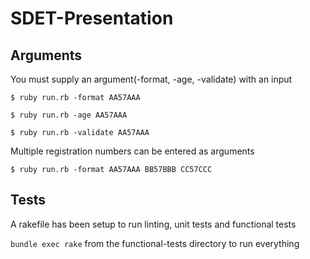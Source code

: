 # SDET-Presentation

## Arguments

You must supply an argument(-format, -age, -validate) with an input

`$ ruby run.rb -format AA57AAA`

`$ ruby run.rb -age AA57AAA`

`$ ruby run.rb -validate AA57AAA`

Multiple registration numbers can be entered as arguments

`$ ruby run.rb -format AA57AAA BB57BBB CC57CCC`

## Tests
A rakefile has been setup to run linting, unit tests and functional tests

`bundle exec rake` from the functional-tests directory to run everything
